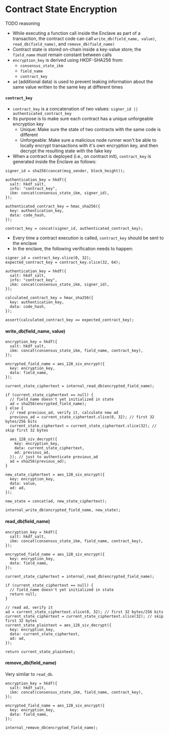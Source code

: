 # Contract State Encryption



TODO reasoning

* While executing a function call inside the Enclave as part of a transaction, the contract code can call `write_db(field_name, value)`, `read_db(field_name)`, and `remove_db(field_name)`
* Contract state is stored on-chain inside a key-value store; the `field_name` must remain constant between calls
* `encryption_key` is derived using HKDF-SHA256 from:
  * `consensus_state_ikm`
  * `field_name`
  * `contract_key`
* `ad` (additional data) is used to prevent leaking information about the same value written to the same key at different times

#### `contract_key` <a href="#contract-key" id="contract-key"></a>

* `contract_key` is a concatenation of two values: `signer_id || authenticated_contract_key`
* Its purpose is to make sure each contract has a unique unforgeable encryption key
  * Unique: Make sure the state of two contracts with the same code is different
  * Unforgeable: Make sure a malicious node runner won't be able to locally encrypt transactions with it's own encryption key, and then decrypt the resulting state with the fake key
* When a contract is deployed (i.e., on contract init), `contract_key` is generated inside the Enclave as follows:

```
signer_id = sha256(concat(msg_sender, block_height));

authentication_key = hkdf({
  salt: hkdf_salt,
  info: "contract_key",
  ikm: concat(consensus_state_ikm, signer_id),
});

authenticated_contract_key = hmac_sha256({
  key: authentication_key,
  data: code_hash,
});

contract_key = concat(signer_id, authenticated_contract_key);
```

* Every time a contract execution is called, `contract_key` should be sent to the enclave
* In the enclave, the following verification needs to happen:

```
signer_id = contract_key.slice(0, 32);
expected_contract_key = contract_key.slice(32, 64);

authentication_key = hkdf({
  salt: hkdf_salt,
  info: "contract_key",
  ikm: concat(consensus_state_ikm, signer_id),
});

calculated_contract_key = hmac_sha256({
  key: authentication_key,
  data: code_hash,
});

assert(calculated_contract_key == expected_contract_key);
```

#### write\_db(field\_name, value) <a href="#write-db-field-name-value" id="write-db-field-name-value"></a>

```
encryption_key = hkdf({
  salt: hkdf_salt,
  ikm: concat(consensus_state_ikm, field_name, contract_key),
});

encrypted_field_name = aes_128_siv_encrypt({
  key: encryption_key,
  data: field_name,
});

current_state_ciphertext = internal_read_db(encrypted_field_name);

if (current_state_ciphertext == null) {
  // field_name doesn't yet initialized in state
  ad = sha256(encrypted_field_name);
} else {
  // read previous_ad, verify it, calculate new ad
  previous_ad = current_state_ciphertext.slice(0, 32); // first 32 bytes/256 bits
  current_state_ciphertext = current_state_ciphertext.slice(32); // skip first 32 bytes

  aes_128_siv_decrypt({
    key: encryption_key,
    data: current_state_ciphertext,
    ad: previous_ad,
  }); // just to authenticate previous_ad
  ad = sha256(previous_ad);
}

new_state_ciphertext = aes_128_siv_encrypt({
  key: encryption_key,
  data: value,
  ad: ad,
});

new_state = concat(ad, new_state_ciphertext);

internal_write_db(encrypted_field_name, new_state);
```

#### read\_db(field\_name) <a href="#read-db-field-name" id="read-db-field-name"></a>

```
encryption_key = hkdf({
  salt: hkdf_salt,
  ikm: concat(consensus_state_ikm, field_name, contract_key),
});

encrypted_field_name = aes_128_siv_encrypt({
  key: encryption_key,
  data: field_name,
});

current_state_ciphertext = internal_read_db(encrypted_field_name);

if (current_state_ciphertext == null) {
  // field_name doesn't yet initialized in state
  return null;
}

// read ad, verify it
ad = current_state_ciphertext.slice(0, 32); // first 32 bytes/256 bits
current_state_ciphertext = current_state_ciphertext.slice(32); // skip first 32 bytes
current_state_plaintext = aes_128_siv_decrypt({
  key: encryption_key,
  data: current_state_ciphertext,
  ad: ad,
});

return current_state_plaintext;
```

#### remove\_db(field\_name) <a href="#remove-db-field-name" id="remove-db-field-name"></a>

Very similar to `read_db`.

```
encryption_key = hkdf({
  salt: hkdf_salt,
  ikm: concat(consensus_state_ikm, field_name, contract_key),
});

encrypted_field_name = aes_128_siv_encrypt({
  key: encryption_key,
  data: field_name,
});

internal_remove_db(encrypted_field_name);
```
